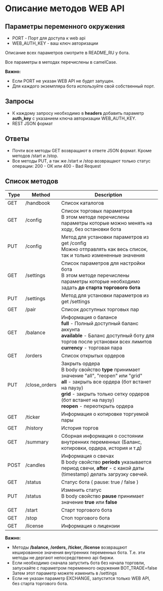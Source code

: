 # Описание методов WEB API

## Параметры переменного окружения

* PORT - Порт для доступа к web api
* WEB_AUTH_KEY - ваш ключ авторизации

Описание всех параметров смотрите в README_RU у бота.

Все параметры в методах перечислены в camelCase.

**Важно:**

* Если PORT не указан WEB API не будет запущен.
* Для каждого экземпляра бота используйте свой собственный порт.

## Запросы

* К каждому запросу необходимо в **headers** добавить параметр **auth_key** с указанием ключа авторизации WEB_AUTH_KEY.
* REST JSON формат

## Ответы

* Почти все методы GET возвращают в ответе JSON формат. Кроме методов /start и /stop.
* Все методы PUT, а так же /start и /stop возвращают только статус операции: 200 - ОК или 400 - Bad Request


## Список методов

 Type | Method      | Description
------|-------------|------------
GET | /handbook     | Список каталогов
GET | /config       | Список торговых параметров<br>В этом методе перечислены параметры которые можно менять на ходу, без остановки бота
PUT | /config       | Метод для установки параметров из get /config<br> Можно отправлять как весь список, так и только измененные значения
GET | /settings     | Список параметров для настройки бота<br>В этом методе перечислены параметры которые необходимо задать **до старта торгового бота**
PUT | /settings     | Метод для установки параметров из get /settings
GET | /pair         | Список доступных торговых пар
GET | /balance      | Информация о балансе<br> **full** - Полный доступный баланс аккунта <br> **available** - Баланс доступный боту для торгов после установки всех лимитов <br> **currency** - торговая пара
GET | /orders       | Список открытых ордеров
PUT | /close_orders | Закрыть ордера<br>В body свойство **type** принимает значение "all", "reopen" или "grid"<br> **all** - закрыть все ордера (бот встанет на паузу) <br> **grid** - закрыть только сетку ордеров (бот встанет на паузу) <br> **reopen** - переоткрыть ордера
GET | /ticker       | Информация о котировке торгуемой пары
GET | /history      | История торгов
GET | /summary      | Сборная информация о состоянии внутренних переменных (Баланс, котировки, ордера, история и т.д)
POST | /candles     | Информация о свечах<br> В body свойство **periods** указывается период свечи, **after** - с какой даты (timestamp) делать загрузку свечей.
GET | /status       | Статус бота ( pause: true / false )
PUT | /status       | Изменить статус<br> В body свойство **pause** принимает значение **true** или **false**
GET | /start        | Старт торгового бота
GET | /stop         | Стоп торгового бота
GET | /license      | Информация о лицензии

**Важно:**

* Методы **/balance, /orders, /ticker, /license** возвращают кешированное значения внутренних переменных бота. Т.е. эти методы не дергают непосредственно api биржи.
* Если необходимо сначала запустить бота без начала торговли, запускайте с параметром переменного окружения BOT_TRADE=false
Затем этот параметр можете изменить в /settings 
* Если не указан параметр EXCHANGE, запустится только WEB API, без старта торгового бота.
